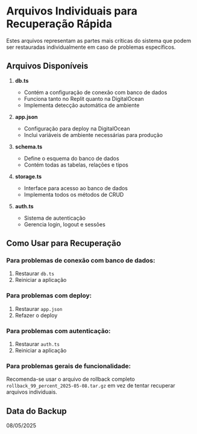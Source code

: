 # Arquivos Individuais para Recuperação Rápida

Estes arquivos representam as partes mais críticas do sistema que podem ser restauradas individualmente em caso de problemas específicos.

## Arquivos Disponíveis

1. **db.ts**
   - Contém a configuração de conexão com banco de dados
   - Funciona tanto no Replit quanto na DigitalOcean
   - Implementa detecção automática de ambiente

2. **app.json**
   - Configuração para deploy na DigitalOcean
   - Inclui variáveis de ambiente necessárias para produção

3. **schema.ts**
   - Define o esquema do banco de dados
   - Contém todas as tabelas, relações e tipos

4. **storage.ts**
   - Interface para acesso ao banco de dados
   - Implementa todos os métodos de CRUD

5. **auth.ts**
   - Sistema de autenticação
   - Gerencia login, logout e sessões

## Como Usar para Recuperação

### Para problemas de conexão com banco de dados:
1. Restaurar `db.ts`
2. Reiniciar a aplicação

### Para problemas com deploy:
1. Restaurar `app.json`
2. Refazer o deploy

### Para problemas com autenticação:
1. Restaurar `auth.ts`
2. Reiniciar a aplicação

### Para problemas gerais de funcionalidade:
Recomenda-se usar o arquivo de rollback completo `rollback_99_percent_2025-05-08.tar.gz` em vez de tentar recuperar arquivos individuais.

## Data do Backup

08/05/2025